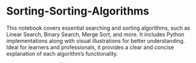 # Sorting-Sorting-Algorithms
This notebook covers essential searching and sorting algorithms, such as Linear Search, Binary Search, Merge Sort, and more. It includes Python implementations along with visual illustrations for better understanding. Ideal for learners and professionals, it provides a clear and concise explanation of each algorithm’s functionality.
